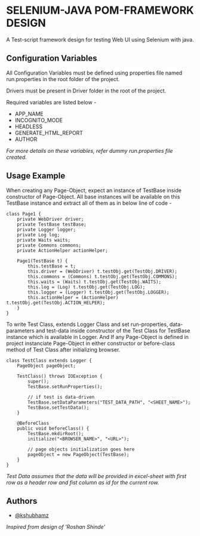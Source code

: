 
# SELENIUM-JAVA POM-FRAMEWORK DESIGN

A Test-script framework design for testing Web UI using Selenium with java.
## Configuration Variables

All Configuration Variables must be defined using properties file named run.properties in the root folder of the project.

Drivers must be present in Driver folder in the root of the project.

Required variables are listed below - 
- APP_NAME
- INCOGNITO_MODE
- HEADLESS
- GENERATE_HTML_REPORT
- AUTHOR

*For more details on these variables, refer dummy run.properties file created.*

## Usage Example

When creating any Page-Object, expect an instance of TestBase inside constructor of Page-Object. All base instances will be available on this TestBase instance and extract all of them as in below line of code - 

```
class Page1 {
    private WebDriver driver;
    private TestBase testBase;
    private Logger logger;
    private Log log;
    private Waits waits;
    private Commons commons;
    private ActionHelper actionHelper;

    Page1(TestBase t) {
        this.testBase = t;
        this.driver = (WebDriver) t.testObj.get(TestObj.DRIVER);
		this.commons = (Commons) t.testObj.get(TestObj.COMMONS);
		this.waits = (Waits) t.testObj.get(TestObj.WAITS);
		this.log = (Log) t.testObj.get(TestObj.LOG);
        this.logger = (Logger) t.testObj.get(TestObj.LOGGER);
        this.actionHelper = (ActionHelper) t.testObj.get(TestObj.ACTION_HELPER);
    }
}
```

To write Test Class, extends Logger Class and set run-properties, data-parameters and test-data inside constructor of the Test Class for TestBase instance which is available in Logger.
And If any Page-Object is defined in project instanciate Page-Object in either constructor or before-class method of Test Class after initializing browser.

```
class TestClass extends Logger {
    PageObject pageObject;

    TestClass() throws IOException {
        super();
        TestBase.setRunProperties();

        // if test is data-driven
        TestBase.setDataParameters("TEST_DATA_PATH", "<SHEET_NAME>");
        TestBase.setTestData();
    }

    @BeforeClass
    public void beforeClass() {
        TestBase.mkdirRoot();
        initialize("<BROWSER_NAME>", "<URL>");

        // page objects initialization goes here
        pageObject = new PageObject(TestBase);
    }
}
```

*Test Data assumes that the data will be provided in excel-sheet with first row as a header row and fist column as id for the current row.*
  
## Authors

- [@kshubhamz](https://www.github.com/kshubhamz)

*Inspired from design of 'Roshan Shinde'*